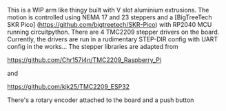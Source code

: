 This is a WIP arm like thingy built with V slot aluminium extrusions. The motion is controlled using NEMA 17 and 23 steppers and a [BigTreeTech SKR Pico] (https://github.com/bigtreetech/SKR-Pico) with RP2040 MCU running circuitpython.
There are 4 TMC2209 stepper drivers on the board. Currently, the drivers are run in a rudimentary STEP-DIR config with UART config in the works...
The stepper libraries are adapted from 

<https://github.com/Chr157i4n/TMC2209_Raspberry_Pi>

and

<https://github.com/kjk25/TMC2209_ESP32>

There's a rotary encoder attached to the board and a push button